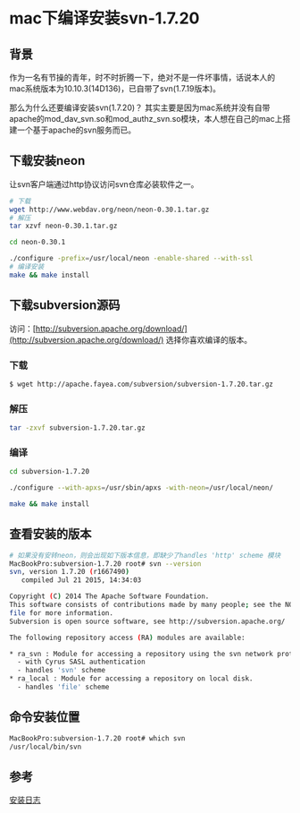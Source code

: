 # mac下编译安装svn-1.7.20

## 背景
作为一名有节操的青年，时不时折腾一下，绝对不是一件坏事情，话说本人的mac系统版本为10.10.3(14D136)，已自带了svn(1.7.19版本)。

那么为什么还要编译安装svn(1.7.20)？
其实主要是因为mac系统并没有自带apache的mod_dav_svn.so和mod_authz_svn.so模块，本人想在自己的mac上搭建一个基于apache的svn服务而已。

## 下载安装neon
让svn客户端通过http协议访问svn仓库必装软件之一。 

```bash
# 下载
wget http://www.webdav.org/neon/neon-0.30.1.tar.gz
# 解压
tar xzvf neon-0.30.1.tar.gz

cd neon-0.30.1

./configure -prefix=/usr/local/neon -enable-shared --with-ssl
# 编译安装
make && make install
```

## 下载subversion源码

访问：[http://subversion.apache.org/download/](http://subversion.apache.org/download/) 选择你喜欢编译的版本。

### 下载
```bash
$ wget http://apache.fayea.com/subversion/subversion-1.7.20.tar.gz
```

### 解压
```bash
tar -zxvf subversion-1.7.20.tar.gz
```

### 编译
```bash
cd subversion-1.7.20

./configure --with-apxs=/usr/sbin/apxs -with-neon=/usr/local/neon/

make && make install
```

## 查看安装的版本

```bash
# 如果没有安转neon，则会出现如下版本信息，即缺少了handles 'http' scheme 模块
MacBookPro:subversion-1.7.20 root# svn --version
svn, version 1.7.20 (r1667490)
   compiled Jul 21 2015, 14:34:03

Copyright (C) 2014 The Apache Software Foundation.
This software consists of contributions made by many people; see the NOTICE
file for more information.
Subversion is open source software, see http://subversion.apache.org/

The following repository access (RA) modules are available:

* ra_svn : Module for accessing a repository using the svn network protocol.
  - with Cyrus SASL authentication
  - handles 'svn' scheme
* ra_local : Module for accessing a repository on local disk.
  - handles 'file' scheme
```

## 命令安装位置

```bash
MacBookPro:subversion-1.7.20 root# which svn
/usr/local/bin/svn
```

## 参考
[安装日志](https://github.com/crossyou/book/blob/master/_static/svn-compile-install.log)
